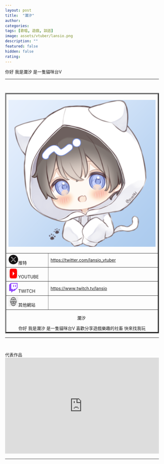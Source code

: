 ```yaml
---
layout: post
title:  "瀾汐"
author: 
categories: 
tags: [歌唱, 遊戲, 談話]
image: assets/vtuber/lansio.png
description: ""
featured: false
hidden: false
rating: 
---
```

你好 我是瀾汐 是一隻貓咪台V 
<hr />
<p>&nbsp;</p>

<table style="border-collapse: collapse; width: 512; " border="3">
<tbody>
<tr style="height: 517px;">
<td style="width: 47.5125%; height: 517px;" colspan="2"><img src="../assets/vtuber/lansio.png" style="display: block; margin-left: auto; margin-right: auto;" /></td>
</tr>
<tr style="height: 24px;">
<td style="width: 14.2515%; height: 40px;"><img src="../assets/images/twitter.png" alt="" width="32" height="32" />推特</td>
<td style="width: 33.261%; height: 40px;"><a href="https://twitter.com/lansio_vtuber">https://twitter.com/lansio_vtuber</a></td>
</tr>
<tr style="height: 39px;">
<td style="width: 14.2515%; height: 40px;"><img src="../assets/images/youtube.png" alt="" width="32" height="32" />YOUTUBE</td>
<td style="width: 33.261%; height: 40px;">&nbsp;</td>
</tr>
<tr style="height: 39px;">
<td style="width: 14.2515%; height: 40px;"><img src="../assets/images/twitch.png" alt="" width="32" height="32" />TWITCH</td>
<td style="width: 33.261%; height: 40px;"><a href="https://www.twitch.tv/lansio">https://www.twitch.tv/lansio </a></td>
</tr>
<tr style="height: 22px;">
<td style="width: 14.2515%; height: 40px;"><img src="../assets/images/www.png" alt="" width="32" height="32" />其他網站</td>
<td style="width: 33.261%; height: 40px;">&nbsp;</td>
</tr>
<tr>
<td style="width: 47.5125%; text-align: center;" colspan="2">
  <p>瀾汐&nbsp;</p>

<div>你好 我是瀾汐 是一隻貓咪台V 喜歡分享遊戲樂趣的社畜 快來找我玩</div>

</td>
</tr>
</tbody>
</table>

<hr />
<p>&nbsp;</p>
代表作品
<iframe style="width:100%;" height="315" src="https://www.youtube.com/embed/M5tapIEkMrs?rel=0&showinfo=0" frameborder="0" allowfullscreen></iframe>
<hr />
<p>&nbsp;</p>

